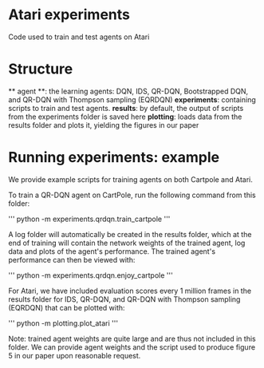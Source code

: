 # Atari experiments
Code used to train and test agents on Atari

# Structure

** agent **: the learning agents: DQN, IDS, QR-DQN, Bootstrapped DQN, and QR-DQN with Thompson sampling (EQRDQN)
**experiments**: containing scripts to train and test agents.
**results**: by default, the output of scripts from the experiments folder is saved here
**plotting**: loads data from the results folder and plots it, yielding the figures in our paper

# Running experiments: example
We provide example scripts for training agents on both Cartpole and Atari.

To train a QR-DQN agent on CartPole, run the following command from this folder:

'''
python -m experiments.qrdqn.train_cartpole
'''

A log folder will automatically be created in the results folder, which at the end of training will contain the network weights of the trained agent, log data and plots of the agent's performance. The trained agent's performance can then be viewed with:

'''
python -m experiments.qrdqn.enjoy_cartpole
'''

For Atari, we have included evaluation scores every 1 million frames in the results folder for IDS, QR-DQN, and QR-DQN with Thompson sampling (EQRDQN) that can be plotted with:

'''
python -m plotting.plot_atari
'''

Note: trained agent weights are quite large and are thus not included in this folder. We can provide agent weights and the script used to produce figure 5 in our paper upon reasonable request.
